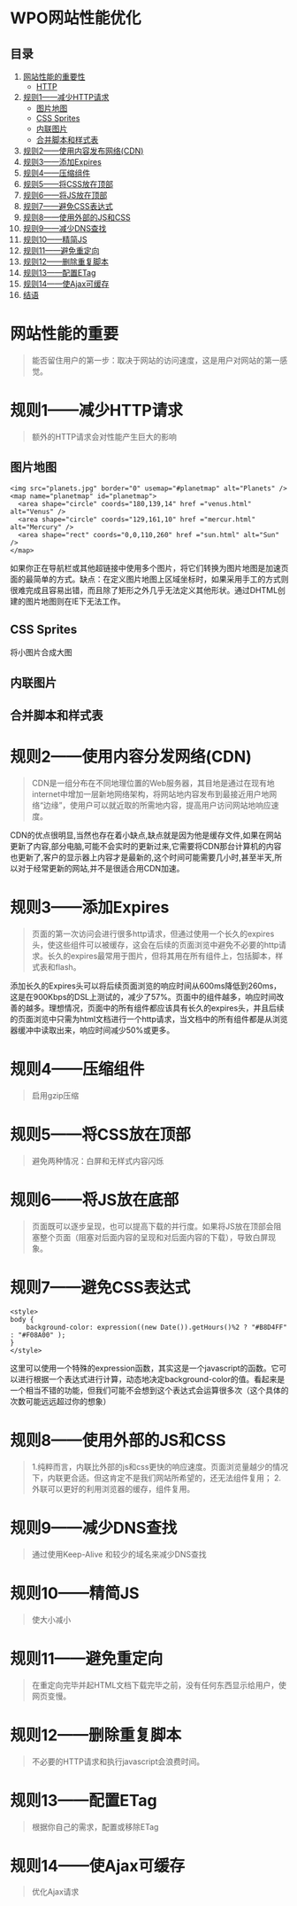 # WPO网站性能优化

## 目录

1. [网站性能的重要性](#a)
	* [HTTP](#a1)
2. [规则1——减少HTTP请求](#b)
 	* [图片地图](#b1)
 	* [CSS Sprites](#b2)
 	* [内联图片](#b3)
 	* [合并脚本和样式表](#b4)
3. [规则2——使用内容发布网络(CDN) ](#c)
4. [规则3——添加Expires ](#d)
5. [规则4——压缩组件](#e)
6. [规则5——将CSS放在顶部](#f)
7. [规则6——将JS放在顶部](#g)
8. [规则7——避免CSS表达式](#h)
9. [规则8——使用外部的JS和CSS](#i)
10. [规则9——减少DNS查找](#j)
11. [规则10——精简JS](#k)
12. [规则11——避免重定向](#l)
13. [规则12——删除重复脚本](#m)
14. [规则13——配置ETag](#n)
15. [规则14——使Ajax可缓存](#o)
16. [结语](#end)

<a name="a"></a>
# 网站性能的重要
> 能否留住用户的第一步：取决于网站的访问速度，这是用户对网站的第一感觉。

<a name="b"></a>
# 规则1——减少HTTP请求
> 额外的HTTP请求会对性能产生巨大的影响
<a name="b1"></a>
## 图片地图

	<img src="planets.jpg" border="0" usemap="#planetmap" alt="Planets" />
	<map name="planetmap" id="planetmap">
	  <area shape="circle" coords="180,139,14" href ="venus.html" alt="Venus" />
	  <area shape="circle" coords="129,161,10" href ="mercur.html" alt="Mercury" />
	  <area shape="rect" coords="0,0,110,260" href ="sun.html" alt="Sun" />
	</map>

如果你正在导航栏或其他超链接中使用多个图片，将它们转换为图片地图是加速页面的最简单的方式。缺点：在定义图片地图上区域坐标时，如果采用手工的方式则很难完成且容易出错，而且除了矩形之外几乎无法定义其他形状。通过DHTML创建的图片地图则在IE下无法工作。

<a name="b2"></a>
## CSS Sprites
将小图片合成大图

<a name="b3"></a>
## 内联图片

<a name="b4"></a>
## 合并脚本和样式表

<a name="c"></a>
# 规则2——使用内容分发网络(CDN)
> CDN是一组分布在不同地理位置的Web服务器，其目地是通过在现有地internet中增加一层新地网络架构，将网站地内容发布到最接近用户地网络“边缘”，使用户可以就近取的所需地内容，提高用户访问网站地响应速度。

CDN的优点很明显,当然也存在着小缺点,缺点就是因为他是缓存文件,如果在网站更新了内容,部分电脑,可能不会实时的更新过来,它需要将CDN那台计算机的内容也更新了,客户的显示器上内容才是最新的,这个时间可能需要几小时,甚至半天,所以对于经常更新的网站,并不是很适合用CDN加速。

<a name="d"></a>
# 规则3——添加Expires
> 页面的第一次访问会进行很多http请求，但通过使用一个长久的expires头，使这些组件可以被缓存，这会在后续的页面浏览中避免不必要的http请求。长久的expires最常用于图片，但将其用在所有组件上，包括脚本，样式表和flash。

添加长久的Expires头可以将后续页面浏览的响应时间从600ms降低到260ms，这是在900Kbps的DSL上测试的，减少了57%。页面中的组件越多，响应时间改善的越多。理想情况，页面中的所有组件都应该具有长久的expires头，并且后续的页面浏览中只需为html文档进行一个http请求，当文档中的所有组件都是从浏览器缓冲中读取出来，响应时间减少50%或更多。

<a name="e"></a>
# 规则4——压缩组件
> 启用gzip压缩

<a name="f"></a>
# 规则5——将CSS放在顶部
> 避免两种情况：白屏和无样式内容闪烁

<a name="g"></a>
# 规则6——将JS放在底部
> 页面既可以逐步呈现，也可以提高下载的并行度。如果将JS放在顶部会阻塞整个页面（阻塞对后面内容的呈现和对后面内容的下载），导致白屏现象。

<a name="h"></a>
# 规则7——避免CSS表达式

	<style>
	body {
	    background-color: expression((new Date()).getHours()%2 ? "#B8D4FF" : "#F08A00" );
	}
	</style>

这里可以使用一个特殊的expression函数，其实这是一个javascript的函数。它可以进行根据一个表达式进行计算，动态地决定background-color的值。看起来是一个相当不错的功能，但我们可能不会想到这个表达式会运算很多次（这个具体的次数可能远远超过你的想象）

<a name="i"></a>
# 规则8——使用外部的JS和CSS
> 1.纯粹而言，内联比外部的js和css更快的响应速度。页面浏览量越少的情况下，内联更合适。但这肯定不是我们网站所希望的，还无法组件复用；
> 2.外联可以更好的利用浏览器的缓存，组件复用。

<a name="j"></a>
# 规则9——减少DNS查找 #
> 通过使用Keep-Alive 和较少的域名来减少DNS查找

<a name="k"></a>
# 规则10——精简JS #
> 使大小减小

<a name="l"></a>
# 规则11——避免重定向 #
> 在重定向完毕并起HTML文档下载完毕之前，没有任何东西显示给用户，使网页变慢。

<a name="m"></a>
# 规则12——删除重复脚本 #
> 不必要的HTTP请求和执行javascript会浪费时间。

<a name="n"></a>
# 规则13——配置ETag #
> 根据你自己的需求，配置或移除ETag


<a name="o"></a>
# 规则14——使Ajax可缓存 #
> 优化Ajax请求
